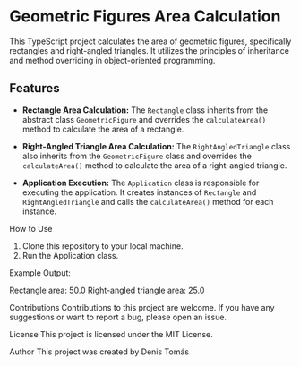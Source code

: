 # Geometric Figures Area Calculation

This TypeScript project calculates the area of geometric figures, specifically rectangles and right-angled triangles. It utilizes the principles of inheritance and method overriding in object-oriented programming.

## Features

- **Rectangle Area Calculation:** The `Rectangle` class inherits from the abstract class `GeometricFigure` and overrides the `calculateArea()` method to calculate the area of a rectangle.

- **Right-Angled Triangle Area Calculation:** The `RightAngledTriangle` class also inherits from the `GeometricFigure` class and overrides the `calculateArea()` method to calculate the area of a right-angled triangle.

- **Application Execution:** The `Application` class is responsible for executing the application. It creates instances of `Rectangle` and `RightAngledTriangle` and calls the `calculateArea()` method for each instance.

How to Use

1. Clone this repository to your local machine.
2. Run the Application class.

Example Output:

Rectangle area: 50.0
Right-angled triangle area: 25.0

Contributions
Contributions to this project are welcome. If you have any suggestions or want to report a bug, please open an issue.

License
This project is licensed under the MIT License.

Author
This project was created by Denis Tomás
